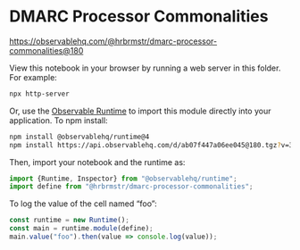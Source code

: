 # DMARC Processor Commonalities

https://observablehq.com/@hrbrmstr/dmarc-processor-commonalities@180

View this notebook in your browser by running a web server in this folder. For
example:

~~~sh
npx http-server
~~~

Or, use the [Observable Runtime](https://github.com/observablehq/runtime) to
import this module directly into your application. To npm install:

~~~sh
npm install @observablehq/runtime@4
npm install https://api.observablehq.com/d/ab07f447a06ee045@180.tgz?v=3
~~~

Then, import your notebook and the runtime as:

~~~js
import {Runtime, Inspector} from "@observablehq/runtime";
import define from "@hrbrmstr/dmarc-processor-commonalities";
~~~

To log the value of the cell named “foo”:

~~~js
const runtime = new Runtime();
const main = runtime.module(define);
main.value("foo").then(value => console.log(value));
~~~
